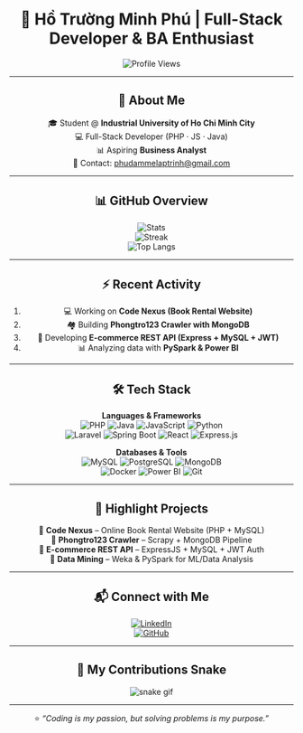 <!-- GitHub Profile README for: phudammelaptrinh -->
<div align="center">

# 🚀 Hồ Trường Minh Phú | Full-Stack Developer & BA Enthusiast

![Profile Views](https://komarev.com/ghpvc/?username=phudammelaptrinh&style=flat-square&color=blue)

---

## 👤 About Me
🎓 Student @ **Industrial University of Ho Chi Minh City**  
💻 Full-Stack Developer (PHP · JS · Java)  
📊 Aspiring **Business Analyst**  
📧 Contact: phudammelaptrinh@gmail.com  

---

## 📊 GitHub Overview
![Stats](https://github-readme-stats.vercel.app/api?username=phudammelaptrinh&show_icons=true&theme=radical)  
![Streak](https://streak-stats.demolab.com?user=phudammelaptrinh&theme=radical)  
![Top Langs](https://github-readme-stats.vercel.app/api/top-langs/?username=phudammelaptrinh&layout=compact&theme=radical)

---

## ⚡ Recent Activity
<!--START_SECTION:activity-->
1. 💻 Working on **Code Nexus (Book Rental Website)**  
2. 🏘️ Building **Phongtro123 Crawler with MongoDB**  
3. 🛒 Developing **E-commerce REST API (Express + MySQL + JWT)**  
4. 📊 Analyzing data with **PySpark & Power BI**  
<!--END_SECTION:activity-->

---

## 🛠️ Tech Stack

**Languages & Frameworks**  
![PHP](https://img.shields.io/badge/PHP-777BB4?logo=php&logoColor=white)
![Java](https://img.shields.io/badge/Java-007396?logo=java&logoColor=white)
![JavaScript](https://img.shields.io/badge/JavaScript-F7DF1E?logo=javascript&logoColor=black)
![Python](https://img.shields.io/badge/Python-3776AB?logo=python&logoColor=white)  
![Laravel](https://img.shields.io/badge/Laravel-FF2D20?logo=laravel&logoColor=white)
![Spring Boot](https://img.shields.io/badge/SpringBoot-6DB33F?logo=springboot&logoColor=white)
![React](https://img.shields.io/badge/React-61DAFB?logo=react&logoColor=black)
![Express.js](https://img.shields.io/badge/Express.js-000000?logo=express&logoColor=white)

**Databases & Tools**  
![MySQL](https://img.shields.io/badge/MySQL-4479A1?logo=mysql&logoColor=white)
![PostgreSQL](https://img.shields.io/badge/PostgreSQL-336791?logo=postgresql&logoColor=white)
![MongoDB](https://img.shields.io/badge/MongoDB-47A248?logo=mongodb&logoColor=white)  
![Docker](https://img.shields.io/badge/Docker-2496ED?logo=docker&logoColor=white)
![Power BI](https://img.shields.io/badge/PowerBI-F2C811?logo=powerbi&logoColor=black)
![Git](https://img.shields.io/badge/Git-F05032?logo=git&logoColor=white)

---

## 📌 Highlight Projects
🔹 **Code Nexus** – Online Book Rental Website (PHP + MySQL)  
🔹 **Phongtro123 Crawler** – Scrapy + MongoDB Pipeline  
🔹 **E-commerce REST API** – ExpressJS + MySQL + JWT Auth  
🔹 **Data Mining** – Weka & PySpark for ML/Data Analysis  

---

## 📬 Connect with Me
[![LinkedIn](https://img.shields.io/badge/LinkedIn-0A66C2?logo=linkedin&logoColor=white)](https://www.linkedin.com/in/h%E1%BB%93-ph%C3%BA-08658a293/)  
[![GitHub](https://img.shields.io/badge/GitHub-181717?logo=github&logoColor=white)](https://github.com/phudammelaptrinh)

---

## 🐍 My Contributions Snake
![snake gif](https://github.com/phudammelaptrinh/phudammelaptrinh/blob/output/github-contribution-grid-snake.svg)

---

⭐️ _“Coding is my passion, but solving problems is my purpose.”_

</div>
